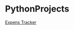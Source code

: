 # PythonProjects

<a href="https://github.com/AlTarek1/PythonProjects/tree/main/Python%20Prjects/Expense%20Tracker"> Expens Tracker</a>
